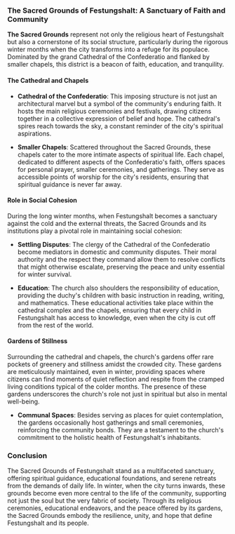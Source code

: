 ### The Sacred Grounds of Festungshalt: A Sanctuary of Faith and Community

**The Sacred Grounds** represent not only the religious heart of Festungshalt but also a cornerstone of its social structure, particularly during the rigorous winter months when the city transforms into a refuge for its populace. Dominated by the grand Cathedral of the Confederatio and flanked by smaller chapels, this district is a beacon of faith, education, and tranquility.

#### The Cathedral and Chapels

- **Cathedral of the Confederatio**: This imposing structure is not just an architectural marvel but a symbol of the community's enduring faith. It hosts the main religious ceremonies and festivals, drawing citizens together in a collective expression of belief and hope. The cathedral's spires reach towards the sky, a constant reminder of the city's spiritual aspirations.
  
- **Smaller Chapels**: Scattered throughout the Sacred Grounds, these chapels cater to the more intimate aspects of spiritual life. Each chapel, dedicated to different aspects of the Confederatio's faith, offers spaces for personal prayer, smaller ceremonies, and gatherings. They serve as accessible points of worship for the city's residents, ensuring that spiritual guidance is never far away.

#### Role in Social Cohesion

During the long winter months, when Festungshalt becomes a sanctuary against the cold and the external threats, the Sacred Grounds and its institutions play a pivotal role in maintaining social cohesion:

- **Settling Disputes**: The clergy of the Cathedral of the Confederatio become mediators in domestic and community disputes. Their moral authority and the respect they command allow them to resolve conflicts that might otherwise escalate, preserving the peace and unity essential for winter survival.
  
- **Education**: The church also shoulders the responsibility of education, providing the duchy's children with basic instruction in reading, writing, and mathematics. These educational activities take place within the cathedral complex and the chapels, ensuring that every child in Festungshalt has access to knowledge, even when the city is cut off from the rest of the world.

#### Gardens of Stillness

Surrounding the cathedral and chapels, the church's gardens offer rare pockets of greenery and stillness amidst the crowded city. These gardens are meticulously maintained, even in winter, providing spaces where citizens can find moments of quiet reflection and respite from the cramped living conditions typical of the colder months. The presence of these gardens underscores the church's role not just in spiritual but also in mental well-being.

- **Communal Spaces**: Besides serving as places for quiet contemplation, the gardens occasionally host gatherings and small ceremonies, reinforcing the community bonds. They are a testament to the church's commitment to the holistic health of Festungshalt's inhabitants.

### Conclusion

The Sacred Grounds of Festungshalt stand as a multifaceted sanctuary, offering spiritual guidance, educational foundations, and serene retreats from the demands of daily life. In winter, when the city turns inwards, these grounds become even more central to the life of the community, supporting not just the soul but the very fabric of society. Through its religious ceremonies, educational endeavors, and the peace offered by its gardens, the Sacred Grounds embody the resilience, unity, and hope that define Festungshalt and its people.